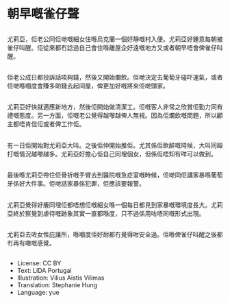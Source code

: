# 朝早嘅雀仔聲

##
尤莉亞，佢老公同佢哋嘅細女住喺烏克蘭一個好靜嘅村入便。尤莉亞好鍾意每朝被雀仔叫醒。佢從來都冇諗過自己會住喺離屋企好遠嘅地方又或者朝早唔會俾雀仔叫醒。

##
佢老公成日都投訴話唔夠錢，然後又開始爛飲。佢哋決定去葡萄牙碰吓運氣，或者佢哋喺嗰度會賺多啲錢去起间屋，俾更加好嘅將來佢哋頭家。

##
尤莉亞好快就適應新地方，然後佢開始做清潔工。佢嘅客人非常之欣賞佢勤力同有禮嘅態度。另一方面，佢嘅老公覺得越嚟越俾人無視。因為佢爛飲嘅問題，所以顧主都唔肯信佢或者俾工作佢。

##
有一日佢開始對尤莉亞大叫。之後佢仲開始推佢。尤其係佢飲醉嘅時候，大叫同毆打嘅情況越嚟越多。尤莉亞好擔心佢自己同埋個女，但係佢唔知有咩可以做到。

##
最後喺尤莉亞帶住佢骨折嘅手臂去到醫院嘅急症室嘅時候，佢哋同佢講家暴喺葡萄牙係好大件事。佢哋話家暴係犯罪，佢應該要報警。

##
尤莉亞覺得好癐同埋佢都唔想佢嘅細女喺一個每日都見到家暴嘅環境度長大。尤莉亞終於察覺到虐待嘅跡象其實一直都喺度，只不過係用咗唔同嘅形式出現。

##
尤莉亞去咗女性庇護所，喺嗰度佢好耐都冇覺得咁安全過。佢喺俾雀仔叫醒之後都冇再有噉嘅感覺。

##
* License: CC BY
* Text: LIDA Portugal
* Illustration: Vilius Aistis Vilimas
* Translation: Stephanie Hung
* Language: yue
